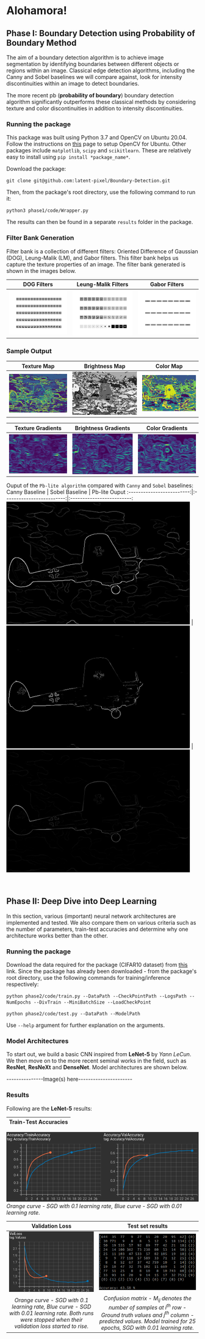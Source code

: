 # Alohamora!

## Phase I: Boundary Detection using Probability of Boundary Method
The aim of a boundary detection algorithm is to achieve image segmentation by identifying boundaries between different objects or regions within an image. Classical edge detection algorithms, including the Canny and Sobel baselines we will compare against, look for intensity discontinuities within an image to detect boundaries.

The more recent pb (**probability of boundary**) boundary detection algorithm significantly outperforms these classical methods by considering texture and color discontinuities in addition to intensity discontinuities.

### Running the package
This package was built using Python 3.7 and OpenCV on Ubuntu 20.04. Follow the instructions on [this](https://docs.opencv.org/3.4/d2/de6/tutorial_py_setup_in_ubuntu.html) page to setup OpenCV for Ubuntu. Other packages include `matplotlib`, `scipy` and `scikitlearn`. These are relatively easy to install using `pip install *package_name*`. 

Download the package:
```
git clone git@github.com:latent-pixel/Boundary-Detection.git
```
Then, from the package's root directory, use the following command to run it:
```
python3 phase1/code/Wrapper.py
```
The results can then be found in a separate `results` folder in the package.

### Filter Bank Generation
Filter bank is a collection of different filters: Oriented Difference of Gaussian (DOG), Leung-Malik (LM), and Gabor filters. This filter bank helps us capture the texture properties of an image. The filter bank generated is shown in the images below.

DOG Filters             |  Leung-Malik Filters             |  Gabor Filters
:-------------------------:|:-------------------------:|:-------------------------:
![](phase1/results/dog_fltrs.png)  |  ![](phase1/results/lm_fltrs.png)  |  ![](phase1/results/gabor_fltrs.png)

### Sample Output
Texture Map             |  Brightness Map             |  Color Map
:-------------------------:|:-------------------------:|:-------------------------:
![](phase1/results/1/image1_texton.png)  |  ![](phase1/results/1/image1_brightness.png)  |  ![](phase1/results/1/image1_color.png)

Texture Gradients              |  Brightness Gradients             |  Color Gradients
:-------------------------:|:-------------------------:|:-------------------------:
![](phase1/results/1/image1_texton_grad.png)  |  ![](phase1/results/1/image1_brightness_grad.png)  |  ![](phase1/results/1/image1_color_grad.png)

Ouput of the `Pb-lite algorithm` compared with `Canny` and `Sobel` baselines:
Canny Baseline              |  Sobel Baseline             |  Pb-lite Ouput
:-------------------------:|:-------------------------:|:-------------------------:
![](phase1/BSDS500/CannyBaseline/1.png)  |  ![](phase1/BSDS500/SobelBaseline/1.png)  |  ![](phase1/results/1/image1_pb_lite.png)

<br>

## Phase II: Deep Dive into Deep Learning
In this section, various (important) neural network architectures are implemented and tested. We also compare them on various criteria such as the number of parameters, train-test accuracies and determine why one architecture works better than the other.

### Running the package
Download the data required for the package (CIFAR10 dataset) from [this]() link.
Since the package has already been downloaded - from the package's root directory, use the following commands for training/inference respectively:
```
python phase2/code/train.py --DataPath --CheckPointPath --LogsPath --NumEpochs --DivTrain --MiniBatchSize --LoadCheckPoint
``` 
```
python phase2/code/test.py --DataPath --ModelPath
```
Use `--help` argument for further explanation on the arguments.

### Model Architectures
To start out, we build a basic CNN inspired from **LeNet-5** by *Yann LeCun*. We then move on to the more recent seminal works in the field, such as **ResNet**, **ResNeXt** and **DenseNet**. Model architectures are shown below.

---------------Image(s) here----------------------

### Results
Following are the **LeNet-5** results:

Train-Test Accuracies |                  
:-------------------------:|
![](phase2/results/acc_sgd1e-2.png)
*Orange curve - SGD with 0.1 learning rate, Blue curve - SGD with 0.01 learning rate.*

Validation Loss             |  Test set results
:-------------------------:|:-------------------------:|
![](phase2/results/loss_sgd1e-2.png) | ![](phase2/results/test_results_SGD1e-2.png)
*Orange curve - SGD with 0.1 learning rate, Blue curve - SGD with 0.01 learning rate. Both runs were stopped when their validation loss started to rise.*| *Confusion matrix - $M_{ij}$ denotes the number of samples at $i^{th}$ row - Ground truth values and $j^{th}$ column - predicted values. Model trained for 25 epochs, SGD with 0.01 learning rate.*